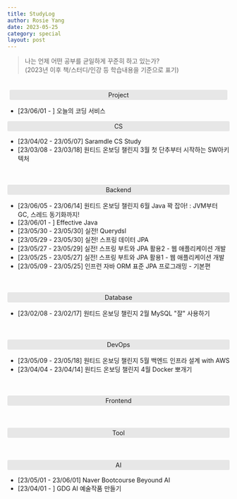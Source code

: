 ```yaml
---
title: StudyLog
author: Rosie Yang
date: 2023-05-25
category: special
layout: post
---
```


> 나는 언제 어떤 공부를 균일하게 꾸준히 하고 있는가?  
> (2023년 이후 책/스터디/인강 등 학습내용을 기준으로 표기)

<br>

<div style="border-radius:3px; background-color:#e7e7e7; padding:3px; margin:5px; text-align: center">Project</div>

+ [23/06/01 - ] 오늘의 코딩 서비스

<div style="border-radius:3px; background-color:#e7e7e7; padding:3px; margin:5px 0 5px 0; text-align: center">CS</div>   

+ [23/04/02 - 23/05/07] Saramdle CS Study
+ [23/03/08 - 23/03/18] 원티드 온보딩 챌린지 3월 첫 단추부터 시작하는 SW아키텍처

<div style="border-radius:3px; background-color:#e7e7e7; padding:3px; margin:50px 0 5px 0; text-align: center">Backend</div>   

+ [23/06/05 - 23/06/14] 원티드 온보딩 챌린지 6월 Java 꽉 잡아! : JVM부터 GC, 스레드 동기화까지!
+ [23/06/01 - ] Effective Java
+ [23/05/30 - 23/05/30] 실전! Querydsl
+ [23/05/29 - 23/05/30] 실전! 스프링 데이터 JPA
+ [23/05/27 - 23/05/29] 실전! 스프링 부트와 JPA 활용2 - 웹 애플리케이션 개발
+ [23/05/25 - 23/05/27] 실전! 스프링 부트와 JPA 활용1 - 웹 애플리케이션 개발
+ [23/05/09 - 23/05/25] 인프런 자바 ORM 표준 JPA 프로그래밍 - 기본편

<div style="border-radius:3px; background-color:#e7e7e7; padding:3px; margin:50px 0 5px 0; text-align: center">Database</div> 

+ [23/02/08 - 23/02/17] 원티드 온보딩 챌린지 2월 MySQL "잘" 사용하기 

<div style="border-radius:3px; background-color:#e7e7e7; padding:3px; margin:50px 0 5px 0; text-align: center">DevOps</div>   

+ [23/05/09 - 23/05/18] 원티드 온보딩 챌린지 5월 백엔드 인프라 설계 with AWS
+ [23/04/04 - 23/04/14] 원티드 온보딩 챌린지 4월 Docker 뽀개기

<div style="border-radius:3px; background-color:#e7e7e7; padding:3px; margin:50px 0 5px 0; text-align: center">Frontend</div>   

<div style="border-radius:3px; background-color:#e7e7e7; padding:3px; margin:50px 0 5px 0; text-align: center">Tool</div>   

<div style="border-radius:3px; background-color:#e7e7e7; padding:3px; margin:50px 0 5px 0; text-align: center">AI</div>   

+ [23/05/01 - 23/06/01] Naver Bootcourse Beyound AI
+ [23/04/01 - ] GDG AI 예술작품 만들기

<div style="padding:3px; margin:200px 0;"></div>   
